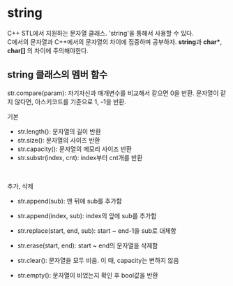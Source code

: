 # string
C++ STL에서 지원하는 문자열 클래스. 'string'을 통해서 사용할 수 있다.<br>
C에서의 문자열과 C++에서의 문자열의 차이에 집중하며 공부하자. <b>string</b>과 <b>char*</b>, <b>char[]</b> 의 차이에 주의해야한다.<br>

## string 클래스의 멤버 함수
str.compare(param): 자기자신과 매개변수를 비교해서 같으면 0을 반환. 문자열이 같지 않다면, 아스키코드를 기준으로 1, -1을 반환.<br>

기본
* str.length(): 문자열의 길이 반환 
* str.size(): 문자열의 사이즈 반환
* str.capacity(): 문자열의 메모리 사이즈 반환
* str.substr(index, cnt): index부터 cnt개를 반환
<br>

추가, 삭제
* str.append(sub): 맨 뒤에 sub를 추가함
* str.append(index, sub): index의 앞에 sub를 추가함
* str.replace(start, end, sub): start ~ end-1을 sub로 대체함

* str.erase(start, end): start ~ end의 문자열을 삭제함
* str.clear(): 문자열을 모두 비움. 이 때, capacity는 변하지 않음
* str.empty(): 문자열이 비었는지 확인 후 bool값을 반환
